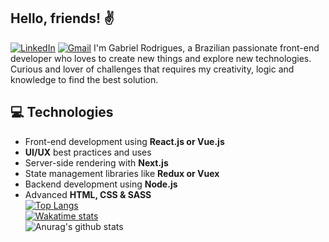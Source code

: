 ## Hello, friends! ✌
[![LinkedIn](https://img.shields.io/badge/Gabriel%20Rodrigues-blue?style=flat&logo=Linkedin&logoColor=white&link=https://www.linkedin.com/in/gabrieldev/)](https://www.linkedin.com/in/gabrieldev/)
[![Gmail](https://img.shields.io/badge/-gabriel.desenvolve@gmail.com-c14438?style=flat&logo=Gmail&logoColor=white&link=mailto:gabriel.desenvolve@gmail.com)](mailto:gabriel.desenvolve@gmail.com)
I'm Gabriel Rodrigues, a Brazilian passionate front-end developer who loves to create new things and explore new technologies. Curious and lover of challenges that requires my creativity, logic and knowledge to find the best solution.
## 💻 Technologies
- Front-end development using **React.js or Vue.js**
- **UI/UX** best practices and uses
- Server-side rendering with **Next.js**
- State management libraries like **Redux or Vuex**
- Backend development using **Node.js**
- Advanced **HTML, CSS & SASS**
\
[![Top Langs](https://github-readme-stats.vercel.app/api/top-langs/?username=gbrdev&layout=compact)](https://github.com/gbrdev?tab=repositories)
\
[![Wakatime stats](https://github-readme-stats.vercel.app/api/wakatime?username=gabrieldev)](#)
\
![Anurag's github stats](https://github-readme-stats.vercel.app/api?username=gbrdev&show_icons=true&theme=dracula)
